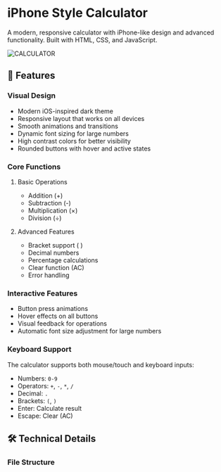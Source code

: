 # iPhone Style Calculator

A modern, responsive calculator with iPhone-like design and advanced functionality. Built with HTML, CSS, and JavaScript.

![CALCULATOR](https://github.com/user-attachments/assets/744e5652-c915-4a62-87f9-848c1cbad3aa)


## 🌟 Features

### Visual Design
- Modern iOS-inspired dark theme
- Responsive layout that works on all devices
- Smooth animations and transitions
- Dynamic font sizing for large numbers
- High contrast colors for better visibility
- Rounded buttons with hover and active states

### Core Functions
1. Basic Operations
   - Addition (+)
   - Subtraction (-)
   - Multiplication (×)
   - Division (÷)

2. Advanced Features
   - Bracket support ( )
   - Decimal numbers
   - Percentage calculations
   - Clear function (AC)
   - Error handling

### Interactive Features
- Button press animations
- Hover effects on all buttons
- Visual feedback for operations
- Automatic font size adjustment for large numbers

### Keyboard Support
The calculator supports both mouse/touch and keyboard inputs:
- Numbers: `0-9`
- Operators: `+`, `-`, `*`, `/`
- Decimal: `.`
- Brackets: `(`, `)`
- Enter: Calculate result
- Escape: Clear (AC)

## 🛠️ Technical Details

### File Structure
